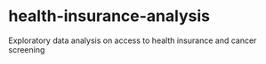 # health-insurance-analysis
Exploratory data analysis on access to health insurance and cancer screening
